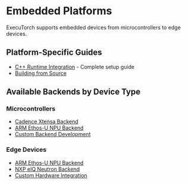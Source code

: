 # Embedded Platforms

ExecuTorch supports embedded devices from microcontrollers to edge devices.

## Platform-Specific Guides
- [C++ Runtime Integration](using-executorch-cpp) - Complete setup guide
- [Building from Source](using-executorch-building-from-source)

## Available Backends by Device Type

### Microcontrollers
- [Cadence Xtensa Backend](backends-cadence)
- [ARM Ethos-U NPU Backend](backends-arm-ethos-u)
- [Custom Backend Development](backend-delegates-integration)

### Edge Devices
- [ARM Ethos-U NPU Backend](backends-arm-ethos-u)
- [NXP eIQ Neutron Backend](backend-nxp)
- [Custom Hardware Integration](backend-delegates-integration)
